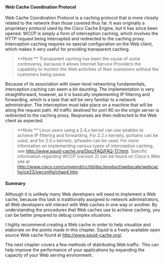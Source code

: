 #### Web Cache Coordination Protocol

Web Cache Coordination Protocol is a caching protocol that is more closely related to the network than those covered thus far. It was originally a proprietary protocol used by the Cisco Cache Engine, but it has since been opened. WCCP is simply a form of interception caching, which involves the HTTP request being intercepted and redirected to the caching proxy. Interception caching requires no special configuration on the Web client, which makes it very useful for providing transparent caching.

>**Note
**
Transparent caching has been the cause of some controversy, because it allows Internet Service Providers the capability to monitor the Web activities of their customers without the customers being aware.


Because of its association with lower-level networking fundamentals, interception caching can seem a bit daunting. The implementation is very straightforward, however, as it is basically implementing IP filtering and forwarding, which is a task that will be very familiar to a network administrator. The interception must take place on a machine that will be along the request path. All traffic destined for port 80 on the origin server is redirected to the caching proxy. Responses are then redirected to the Web client as expected.

>**Note
**
Linux users using a 2.4.x kernel can use iptables to achieve IP filtering and forwarding. For 2.2.x kernels, ipchains can be used, and for 2.0.x kernels, ipfwadm can be used. For more information on implementing various types of interception caching, see http://www.squid-cache.org/Doc/FAQ/FAQ-17.html. Specific information regarding WCCP (version 2) can be found on Cisco's Web site at http://www.cisco.com/univercd/cc/td/doc/product/webscale/webcache/ce23/swconfig/chap4.htm.


#### Summary

Although it is unlikely many Web developers will need to implement a Web cache, because this task is traditionally assigned to network administrators, all Web developers will interact with Web caches in one way or another. By understanding the procedures that Web caches use to achieve caching, you can be better prepared to debug complex situations.

I highly recommend creating a Web cache in order to help visualize and elaborate on the points made in this chapter. Squid is a freely available open source Web cache found at http://www.squid-cache.org/.

The next chapter covers a few methods of distributing Web traffic. This can help improve the performance of your applications by expanding the capacity of your Web serving environment.
